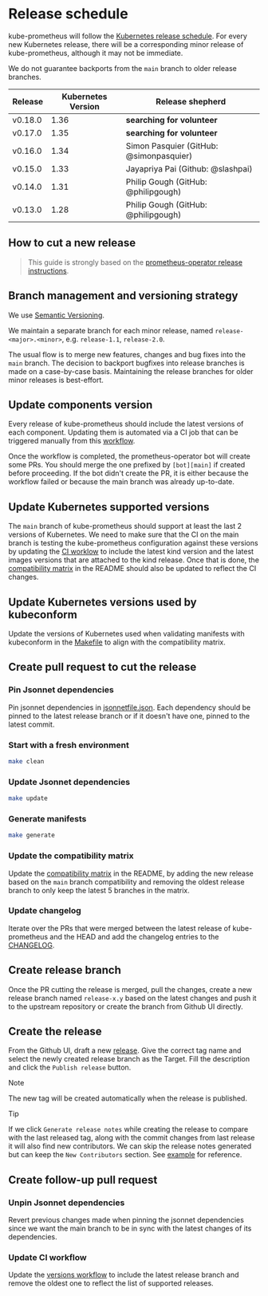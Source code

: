 # Release schedule

kube-prometheus will follow the [Kubernetes release schedule](https://kubernetes.io/releases).
For every new Kubernetes release, there will be a corresponding minor release of
kube-prometheus, although it may not be immediate.

We do not guarantee backports from the `main` branch to older release branches.

| Release | Kubernetes Version | Release shepherd                        |
|---------|--------------------|-----------------------------------------|
| v0.18.0 | 1.36               | **searching for volunteer**             |
| v0.17.0 | 1.35               | **searching for volunteer**             |
| v0.16.0 | 1.34               | Simon Pasquier (GitHub: @simonpasquier) |
| v0.15.0 | 1.33               | Jayapriya Pai (Github: @slashpai)       |
| v0.14.0 | 1.31               | Philip Gough (GitHub: @philipgough)     |
| v0.13.0 | 1.28               | Philip Gough (GitHub: @philipgough)     |

## How to cut a new release

> This guide is strongly based on the [prometheus-operator release
> instructions](https://github.com/prometheus-operator/prometheus-operator/blob/master/RELEASE.md).

## Branch management and versioning strategy

We use [Semantic Versioning](http://semver.org/).

We maintain a separate branch for each minor release, named
`release-<major>.<minor>`, e.g. `release-1.1`, `release-2.0`.

The usual flow is to merge new features, changes and bug fixes into the `main` branch.
The decision to backport bugfixes into release branches is made on a case-by-case basis.
Maintaining the release branches for older minor releases is best-effort.

## Update components version

Every release of kube-prometheus should include the latest versions of each
component. Updating them is automated via a CI job that can be triggered
manually from this
[workflow](https://github.com/prometheus-operator/kube-prometheus/actions/workflows/versions.yaml).

Once the workflow is completed, the prometheus-operator bot will create some
PRs. You should merge the one prefixed by `[bot][main]` if created before
proceeding. If the bot didn't create the PR, it is either because the workflow
failed or because the main branch was already up-to-date.

## Update Kubernetes supported versions

The `main` branch of kube-prometheus should support at least the last 2 versions of
Kubernetes. We need to make sure that the CI on the main branch is testing the
kube-prometheus configuration against these versions by updating the [CI
worklow](.github/workflows/ci.yaml) to include the latest kind version and the
latest images versions that are attached to the kind release. Once that is
done, the [compatibility matrix](README.md#compatibility) in
the README should also be updated to reflect the CI changes.

## Update Kubernetes versions used by kubeconform

Update the versions of Kubernetes used when validating manifests with
kubeconform in the [Makefile](Makefile) to align with the compatibility
matrix.

## Create pull request to cut the release

### Pin Jsonnet dependencies

Pin jsonnet dependencies in
[jsonnetfile.json](jsonnet/kube-prometheus/jsonnetfile.json). Each dependency
should be pinned to the latest release branch or if it doesn't have one, pinned
to the latest commit.

### Start with a fresh environment

```bash
make clean
```

### Update Jsonnet dependencies

```bash
make update
```

### Generate manifests

```bash
make generate
```

### Update the compatibility matrix

Update the [compatibility matrix](README.md#compatibility) in
the README, by adding the new release based on the `main` branch compatibility
and removing the oldest release branch to only keep the latest 5 branches in the
matrix.

### Update changelog

Iterate over the PRs that were merged between the latest release of kube-prometheus and the HEAD and add the changelog entries to the [CHANGELOG](CHANGELOG.md).

## Create release branch

Once the PR cutting the release is merged, pull the changes, create a new
release branch named `release-x.y` based on the latest changes and push it to
the upstream repository or create the branch from Github UI directly.

## Create the release

From the Github UI, draft a new [release](https://github.com/prometheus-operator/kube-prometheus/releases/new). Give the correct tag name and select the newly created release branch as the Target. Fill the description and click the `Publish release` button.

> [!NOTE]
> The new tag will be created automatically when the release is published.

> [!TIP]
> If we click `Generate release notes` while creating the release to compare with the last released tag, along with the commit changes from last release it will also find new contributors. We can skip the release notes generated but can keep the `New Contributors` section. See [example](https://github.com/prometheus-operator/kube-prometheus/releases/tag/v0.15.0) for reference.

## Create follow-up pull request

### Unpin Jsonnet dependencies

Revert previous changes made when pinning the jsonnet dependencies since we want
the main branch to be in sync with the latest changes of its dependencies.

### Update CI workflow

Update the [versions workflow](.github/workflows/versions.yaml) to include the latest release branch and remove the oldest one to reflect the list of supported releases.
